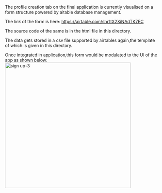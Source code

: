 The profile creation tab on the final application is currently visualised on a form structure powered by aitable database management.

The link of the form is here: https://airtable.com/shr1tX2XiNAdTK7EC 

The source code of the same is in the html file in this directory.

The data gets stored in a csv file supported by airtables again,the template of which is given in this directory.

Once integrated in application,this form would be modulated to the UI of the app as shown below:
<img width="414" alt="sign up-3" src="https://user-images.githubusercontent.com/69161722/120085261-33e30000-c0f4-11eb-9be6-7edd6a844025.png">



